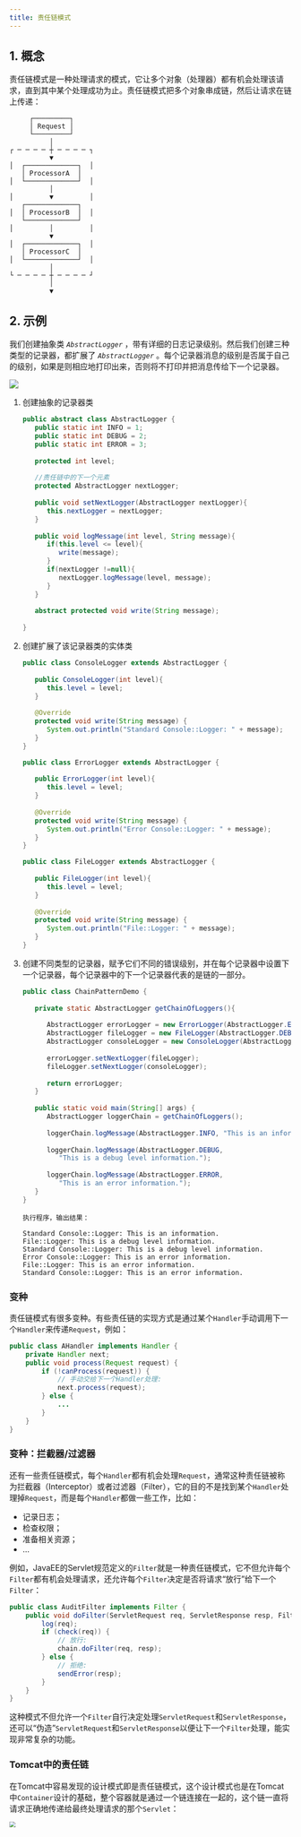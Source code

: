 ```yaml
---
title: 责任链模式
---
```


## 1. 概念

责任链模式是一种处理请求的模式，它让多个对象（处理器）都有机会处理该请求，直到其中某个处理成功为止。责任链模式把多个对象串成链，然后让请求在链上传递：

```ascii
     ┌─────────┐
     │ Request │
     └─────────┘
          │
┌ ─ ─ ─ ─ ┼ ─ ─ ─ ─ ┐
          ▼
│  ┌─────────────┐  │
   │ ProcessorA  │
│  └─────────────┘  │
          │
│         ▼         │
   ┌─────────────┐
│  │ ProcessorB  │  │
   └─────────────┘
│         │         │
          ▼
│  ┌─────────────┐  │
   │ ProcessorC  │
│  └─────────────┘  │
          │
└ ─ ─ ─ ─ ┼ ─ ─ ─ ─ ┘
          │
          ▼
```

## 2. 示例

我们创建抽象类 *`AbstractLogger`* ，带有详细的日志记录级别。然后我们创建三种类型的记录器，都扩展了 *`AbstractLogger`* 。每个记录器消息的级别是否属于自己的级别，如果是则相应地打印出来，否则将不打印并把消息传给下一个记录器。

![](https://chua-n.gitee.io/figure-bed/notebook/Java/83.svg)

1. 创建抽象的记录器类

    ```java
    public abstract class AbstractLogger {
       public static int INFO = 1;
       public static int DEBUG = 2;
       public static int ERROR = 3;
     
       protected int level;
     
       //责任链中的下一个元素
       protected AbstractLogger nextLogger;
     
       public void setNextLogger(AbstractLogger nextLogger){
          this.nextLogger = nextLogger;
       }
     
       public void logMessage(int level, String message){
          if(this.level <= level){
             write(message);
          }
          if(nextLogger !=null){
             nextLogger.logMessage(level, message);
          }
       }
     
       abstract protected void write(String message);
       
    }
    ```

2. 创建扩展了该记录器类的实体类

    ```java
    public class ConsoleLogger extends AbstractLogger {
     
       public ConsoleLogger(int level){
          this.level = level;
       }
     
       @Override
       protected void write(String message) {    
          System.out.println("Standard Console::Logger: " + message);
       }
    }
    ```

    ```java
    public class ErrorLogger extends AbstractLogger {
     
       public ErrorLogger(int level){
          this.level = level;
       }
     
       @Override
       protected void write(String message) {    
          System.out.println("Error Console::Logger: " + message);
       }
    }
    ```

    ```java
    public class FileLogger extends AbstractLogger {
     
       public FileLogger(int level){
          this.level = level;
       }
     
       @Override
       protected void write(String message) {    
          System.out.println("File::Logger: " + message);
       }
    }
    ```

3. 创建不同类型的记录器，赋予它们不同的错误级别，并在每个记录器中设置下一个记录器，每个记录器中的下一个记录器代表的是链的一部分。

    ```java
    public class ChainPatternDemo {
       
       private static AbstractLogger getChainOfLoggers(){
     
          AbstractLogger errorLogger = new ErrorLogger(AbstractLogger.ERROR);
          AbstractLogger fileLogger = new FileLogger(AbstractLogger.DEBUG);
          AbstractLogger consoleLogger = new ConsoleLogger(AbstractLogger.INFO);
     
          errorLogger.setNextLogger(fileLogger);
          fileLogger.setNextLogger(consoleLogger);
     
          return errorLogger;  
       }
     
       public static void main(String[] args) {
          AbstractLogger loggerChain = getChainOfLoggers();
     
          loggerChain.logMessage(AbstractLogger.INFO, "This is an information.");
     
          loggerChain.logMessage(AbstractLogger.DEBUG, 
             "This is a debug level information.");
     
          loggerChain.logMessage(AbstractLogger.ERROR, 
             "This is an error information.");
       }
    }
    ```

    ```text
    执行程序，输出结果：
    
    Standard Console::Logger: This is an information.
    File::Logger: This is a debug level information.
    Standard Console::Logger: This is a debug level information.
    Error Console::Logger: This is an error information.
    File::Logger: This is an error information.
    Standard Console::Logger: This is an error information.
    ```

### 变种

责任链模式有很多变种。有些责任链的实现方式是通过某个`Handler`手动调用下一个`Handler`来传递`Request`，例如：

```java
public class AHandler implements Handler {
    private Handler next;
    public void process(Request request) {
        if (!canProcess(request)) {
            // 手动交给下一个Handler处理:
            next.process(request);
        } else {
            ...
        }
    }
}
```

### 变种：拦截器/过滤器

还有一些责任链模式，每个`Handler`都有机会处理`Request`，通常这种责任链被称为拦截器（Interceptor）或者过滤器（Filter），它的目的不是找到某个`Handler`处理掉`Request`，而是每个`Handler`都做一些工作，比如：

- 记录日志；
- 检查权限；
- 准备相关资源；
- ...

例如，JavaEE的Servlet规范定义的`Filter`就是一种责任链模式，它不但允许每个`Filter`都有机会处理请求，还允许每个`Filter`决定是否将请求“放行”给下一个`Filter`：

```java
public class AuditFilter implements Filter {
    public void doFilter(ServletRequest req, ServletResponse resp, FilterChain chain) throws IOException, ServletException {
        log(req);
        if (check(req)) {
            // 放行:
            chain.doFilter(req, resp);
        } else {
            // 拒绝:
            sendError(resp);
        }
    }
}
```

这种模式不但允许一个`Filter`自行决定处理`ServletRequest`和`ServletResponse`，还可以“伪造”`ServletRequest`和`ServletResponse`以便让下一个`Filter`处理，能实现非常复杂的功能。

### Tomcat中的责任链

在Tomcat中容易发现的设计模式即是责任链模式，这个设计模式也是在Tomcat中`Container`设计的基础，整个容器就是通过一个链连接在一起的，这个链一直将请求正确地传递给最终处理请求的那个`Servlet`：

<img src="https://chua-n.gitee.io/figure-bed/notebook/Java/69.png" style="zoom:67%;" />

